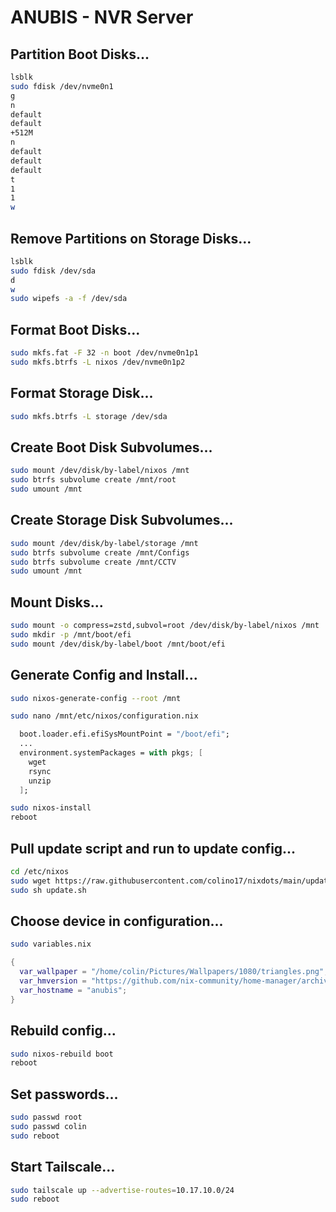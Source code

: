 # ANUBIS - NVR Server

## Partition Boot Disks...
```bash
lsblk
sudo fdisk /dev/nvme0n1
g
n
default
default
+512M
n
default
default
default
t
1
1
w
```

## Remove Partitions on Storage Disks...
```bash
lsblk
sudo fdisk /dev/sda
d
w
sudo wipefs -a -f /dev/sda
```

## Format Boot Disks...
```bash
sudo mkfs.fat -F 32 -n boot /dev/nvme0n1p1
sudo mkfs.btrfs -L nixos /dev/nvme0n1p2
```

## Format Storage Disk...
```bash
sudo mkfs.btrfs -L storage /dev/sda
```

## Create Boot Disk Subvolumes...
```bash
sudo mount /dev/disk/by-label/nixos /mnt
sudo btrfs subvolume create /mnt/root
sudo umount /mnt
```

## Create Storage Disk Subvolumes...
```bash
sudo mount /dev/disk/by-label/storage /mnt
sudo btrfs subvolume create /mnt/Configs
sudo btrfs subvolume create /mnt/CCTV
sudo umount /mnt
```

## Mount Disks...
```bash
sudo mount -o compress=zstd,subvol=root /dev/disk/by-label/nixos /mnt
sudo mkdir -p /mnt/boot/efi
sudo mount /dev/disk/by-label/boot /mnt/boot/efi
```

## Generate Config and Install...
```bash
sudo nixos-generate-config --root /mnt
```

```bash
sudo nano /mnt/etc/nixos/configuration.nix
```

```nix
  boot.loader.efi.efiSysMountPoint = "/boot/efi";
  ...
  environment.systemPackages = with pkgs; [
    wget
    rsync
    unzip
  ];
```

```bash
sudo nixos-install
reboot
```

## Pull update script and run to update config...
```bash
cd /etc/nixos
sudo wget https://raw.githubusercontent.com/colino17/nixdots/main/update.sh
sudo sh update.sh
```

## Choose device in configuration...
```bash
sudo variables.nix
```
```nix
{
  var_wallpaper = "/home/colin/Pictures/Wallpapers/1080/triangles.png";
  var_hmversion = "https://github.com/nix-community/home-manager/archive/release-24.05.tar.gz";
  var_hostname = "anubis";
}
```

## Rebuild config...
```bash
sudo nixos-rebuild boot
reboot
```

## Set passwords...
```bash
sudo passwd root
sudo passwd colin
sudo reboot
```

## Start Tailscale...
```bash
sudo tailscale up --advertise-routes=10.17.10.0/24
sudo reboot
```
